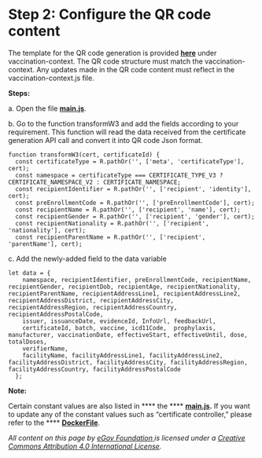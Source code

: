 # Step 2: Configure the QR code content

The template for the QR code generation is provided [**here**](https://github.com/egovernments/DIVOC/blob/main/vaccination-context/vaccination-context.js) under vaccination-context. The QR code structure must match the vaccination-context. Any updates made in the QR code content must reflect in the vaccination-context.js file.

**Steps:**

a. Open the file [**main.js**](https://github.com/egovernments/DIVOC/blob/main/backend/certificate\_signer/main.js).

b. Go to the function transformW3 and add the fields according to your requirement. This function will read the data received from the certificate generation API call and convert it into QR code Json format.

```markup
function transformW3(cert, certificateId) {
  const certificateType = R.pathOr('', ['meta', 'certificateType'], cert);
  const namespace = certificateType === CERTIFICATE_TYPE_V3 ? CERTIFICATE_NAMESPACE_V2 : CERTIFICATE_NAMESPACE;
  const recipientIdentifier = R.pathOr('', ['recipient', 'identity'], cert);
  const preEnrollmentCode = R.pathOr('', ['preEnrollmentCode'], cert);
  const recipientName = R.pathOr('', ['recipient', 'name'], cert);
  const recipientGender = R.pathOr('', ['recipient', 'gender'], cert);
  const recipientNationality = R.pathOr('', ['recipient', 'nationality'], cert);
  const recipientParentName = R.pathOr('', ['recipient', 'parentName'], cert);
```

c. Add the newly-added field to the data variable

```
let data = {
    namespace, recipientIdentifier, preEnrollmentCode, recipientName, recipientGender, recipientDob, recipientAge, recipientNationality, recipientParentName, recipientAddressLine1, recipientAddressLine2, recipientAddressDistrict, recipientAddressCity, recipientAddressRegion, recipientAddressCountry, recipientAddressPostalCode,
    issuer, issuanceDate, evidenceId, InfoUrl, feedbackUrl,
    certificateId, batch, vaccine, icd11Code,  prophylaxis, manufacturer, vaccinationDate, effectiveStart, effectiveUntil, dose, totalDoses,
    verifierName,
    facilityName, facilityAddressLine1, facilityAddressLine2, facilityAddressDistrict, facilityAddressCity, facilityAddressRegion, facilityAddressCountry, facilityAddressPostalCode
  };
```

**Note:**&#x20;

Certain constant values are also listed in **** the **** [**main.js**](https://github.com/egovernments/DIVOC/blob/main/backend/certificate\_signer/main.js)**.** If you want to update any of the constant values such as “certificate controller,” please refer to the **** [**DockerFile**](https://github.com/egovernments/DIVOC/blob/main/backend/certificate\_signer/Dockerfile).



_All content on this page by_ [_eGov Foundation_ ](https://egov.org.in/)_is licensed under a_ [_Creative Commons Attribution 4.0 International License_](http://creativecommons.org/licenses/by/4.0/)_._
